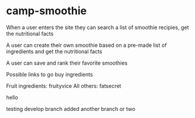 # camp-smoothie

When a user enters the site they can search a list of smoothie recipies, get the nutritional facts

A user can create their own smoothie based on a pre-made list of ingredients and get the nutritional facts

A user can save and rank their favorite smoothies

Possible links to go buy ingredients


Fruit ingredients: fruityvice
All others: fatsecret

hello

testing develop branch added another branch or two